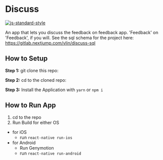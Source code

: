 #  Discuss
[![js-standard-style](https://img.shields.io/badge/code%20style-standard-brightgreen.svg?style=flat)](http://standardjs.com/)

An app that lets you discuss the feedback on feedback app. 'Feedback' on 'Feedback', if you will. See the sql schema for the project here: https://gitlab.nextjump.com/vlin/discuss-sql

## How to Setup

**Step 1:** git clone this repo:

**Step 2:** cd to the cloned repo:

**Step 3:** Install the Application with `yarn` or `npm i`


## How to Run App

1. cd to the repo
2. Run Build for either OS
  * for iOS
    * run `react-native run-ios`
  * for Android
    * Run Genymotion
    * run `react-native run-android`

